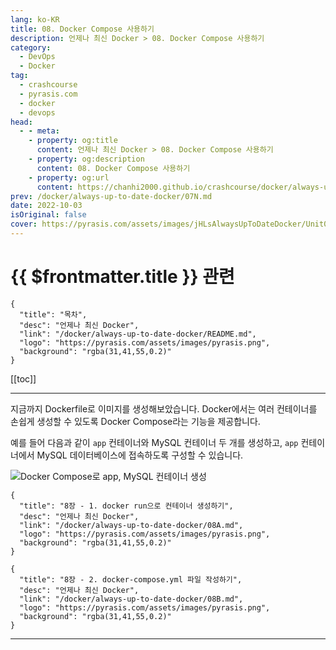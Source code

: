```yaml
---
lang: ko-KR
title: 08. Docker Compose 사용하기
description: 언제나 최신 Docker > 08. Docker Compose 사용하기
category: 
  - DevOps
  - Docker
tag: 
  - crashcourse
  - pyrasis.com
  - docker
  - devops
head:
  - - meta:
    - property: og:title
      content: 언제나 최신 Docker > 08. Docker Compose 사용하기
    - property: og:description
      content: 08. Docker Compose 사용하기
    - property: og:url
      content: https://chanhi2000.github.io/crashcourse/docker/always-up-to-date-docker/08.html
prev: /docker/always-up-to-date-docker/07N.md
date: 2022-10-03
isOriginal: false
cover: https://pyrasis.com/assets/images/jHLsAlwaysUpToDateDocker/Unit08/1.png
---
```


# {{ $frontmatter.title }} 관련

```component VPCard
{
  "title": "목차",
  "desc": "언제나 최신 Docker",
  "link": "/docker/always-up-to-date-docker/README.md",
  "logo": "https://pyrasis.com/assets/images/pyrasis.png",
  "background": "rgba(31,41,55,0.2)"
}
```

[[toc]]

---

<SiteInfo
  name="08. Docker Compose 사용하기"
  desc="언제나 최신 Docker"
  url="https://pyrasis.com/jHLsAlwaysUpToDateDocker/Unit08"
  logo="https://pyrasis.com/assets/images/pyrasis.png"
  preview="https://pyrasis.com/assets/images/jHLsAlwaysUpToDateDocker/Unit08/1.png"/>

지금까지 Dockerfile로 이미지를 생성해보았습니다. Docker에서는 여러 컨테이너를 손쉽게 생성할 수 있도록 Docker Compose라는 기능을 제공합니다.

예를 들어 다음과 같이 `app` 컨테이너와 MySQL 컨테이너 두 개를 생성하고, `app` 컨테이너에서 MySQL 데이터베이스에 접속하도록 구성할 수 있습니다.

![Docker Compose로 `app`, MySQL 컨테이너 생성](https://pyrasis.com/assets/images/jHLsAlwaysUpToDateDocker/Unit08/1.png)

```component VPCard
{
  "title": "8장 - 1. docker run으로 컨테이너 생성하기",
  "desc": "언제나 최신 Docker",
  "link": "/docker/always-up-to-date-docker/08A.md",
  "logo": "https://pyrasis.com/assets/images/pyrasis.png",
  "background": "rgba(31,41,55,0.2)"
}
```

```component VPCard
{
  "title": "8장 - 2. docker-compose.yml 파일 작성하기",
  "desc": "언제나 최신 Docker",
  "link": "/docker/always-up-to-date-docker/08B.md",
  "logo": "https://pyrasis.com/assets/images/pyrasis.png",
  "background": "rgba(31,41,55,0.2)"
}
```

---

<TagLinks />